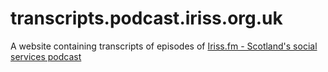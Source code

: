 # transcripts.podcast.iriss.org.uk
A website containing transcripts of episodes of [Iriss.fm - Scotland's social services podcast](https://podcast.iriss.org.uk/)

